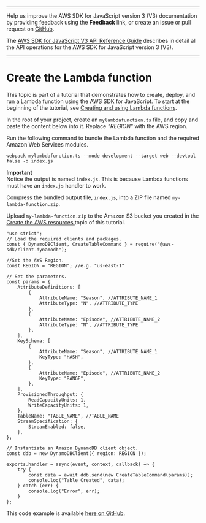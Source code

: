 --------

Help us improve the AWS SDK for JavaScript version 3 \(V3\) documentation by providing feedback using the **Feedback** link, or create an issue or pull request on [GitHub](https://github.com/awsdocs/aws-sdk-for-javascript-v3)\.

 The [AWS SDK for JavaScript V3 API Reference Guide](https://docs.aws.amazon.com/AWSJavaScriptSDK/v3/latest/index.html) describes in detail all the API operations for the AWS SDK for JavaScript version 3 \(V3\)\.

--------

# Create the Lambda function<a name="lambda-create-table-create-lambda-function"></a>

This topic is part of a tutorial that demonstrates how to create, deploy, and run a Lambda function using the AWS SDK for JavaScript\. To start at the beginning of the tutorial, see [Creating and using Lambda functions](lambda-create-table-example.md)\.

In the root of your project, create an `mylambdafunction.ts` file, and copy and paste the content below into it\. Replace *"REGION"* with the AWS region\.

Run the following command to bundle the Lambda function and the required Amazon Web Services modules\.

```
webpack mylambdafunction.ts --mode development --target web --devtool false -o index.js
```

**Important**  
Notice the output is named `index.js`\. This is because Lambda functions must have an `index.js` handler to work\.

Compress the bundled output file, `index.js`, into a ZIP file named `my-lambda-function.zip`\.

Upload `my-lambda-function.zip` to the Amazon S3 bucket you created in the [Create the AWS resources ](lambda-create-table-provision-resources.md) topic of this tutorial\. 

```
"use strict";
// Load the required clients and packages.
const { DynamoDBClient, CreateTableCommand } = require("@aws-sdk/client-dynamodb");

//Set the AWS Region.
const REGION = "REGION"; //e.g. "us-east-1"

// Set the parameters.
const params = {
    AttributeDefinitions: [
        {
            AttributeName: "Season", //ATTRIBUTE_NAME_1
            AttributeType: "N", //ATTRIBUTE_TYPE
        },
        {
            AttributeName: "Episode", //ATTRIBUTE_NAME_2
            AttributeType: "N", //ATTRIBUTE_TYPE
        },
    ],
    KeySchema: [
        {
            AttributeName: "Season", //ATTRIBUTE_NAME_1
            KeyType: "HASH",
        },
        {
            AttributeName: "Episode", //ATTRIBUTE_NAME_2
            KeyType: "RANGE",
        },
    ],
    ProvisionedThroughput: {
        ReadCapacityUnits: 1,
        WriteCapacityUnits: 1,
    },
    TableName: "TABLE_NAME", //TABLE_NAME
    StreamSpecification: {
        StreamEnabled: false,
    },
};

// Instantiate an Amazon DynamoDB client object.
const ddb = new DynamoDBClient({ region: REGION });

exports.handler = async(event, context, callback) => {
    try {
        const data = await ddb.send(new CreateTableCommand(params));
        console.log("Table Created", data);
    } catch (err) {
        console.log("Error", err);
    }
};
```

This code example is available [here on GitHub](https://github.com/awsdocs/aws-doc-sdk-examples/blob/master/javascriptv3/example_code/lambda/lambda_create_function/src/mylamdbafunction.ts)\.
